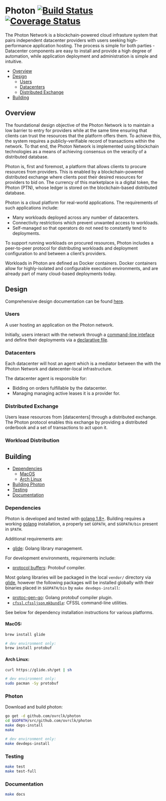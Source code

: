 # Photon [![Build Status](https://travis-ci.com/ovrclk/photon.svg?token=xMx9pPujMteGc5JpGjzX&branch=master-update)](https://travis-ci.com/ovrclk/photon) [![Coverage Status](https://coveralls.io/repos/github/ovrclk/photon/badge.svg?t=bXSvuV)](https://coveralls.io/github/ovrclk/photon)

The Photon Network is a blockchain-powered cloud infrasture system that pairs independent datacenter providers with users seeking high-performance application hosting.  The process is simple for both parties - Datacenter components are easy to install and provide a high degree of automation, while application deployment and administration is simple and intuitive.

* [Overview](#overview)
* [Design](#design)
  * [Users](#users)
  * [Datacenters](#datacenters)
  * [Distributed Exchange](#distributed-exchange)
* [Building](#building)

## Overview

The foundational design objective of the Photon Network is to maintain a low barrier to entry for
providers while at the same time ensuring that clients can trust the resources that the platform
offers them.  To achieve this, the system requires a publicly-verifiable record of transactions
within the network.  To that end, the Photon Network is implemented using blockchain technologies as
a means of achieving consensus on the veracity of a distributed database.

Photon is, first and foremost, a platform that allows clients to procure resources from providers.
This is enabled by a blockchain-powered distributed exchange where clients post their desired
resources for providers to bid on.  The currency of this marketplace is a digital token, the Photon
(PTN), whose ledger is stored on the blockchain-based distributed database.

Photon is a cloud platform for real-world applications. The requirements of such applications
include:

* Many workloads deployed across any number of datacenters.
* Connectivity restrictions which prevent unwanted access to workloads.
* Self-managed so that operators do not need to constantly tend to deployments.

To support running workloads on procured resources, Photon includes a peer-to-peer protocol for
distributing workloads and deployment configuration to and between a client’s providers.

Workloads in Photon are defined as Docker containers.  Docker containers allow for highly-isolated
and configurable execution environments, and are already part of many cloud-based deployments today.

## Design

Comprehensive design documentation can be found [here](_docs/design.md).

### Users

A user hosting an application on the Photon network.

Initially, users interact with the network through a [command-line inteface](_docs/photon-cli.md) and define their deployments via a [declarative file](_docs/sdl.md).

### Datacenters

Each datacenter will host an agent which is a mediator between the with the Photon Network and datecenter-local infrastructure.

The datacenter agent is responsible for:

* Bidding on orders fulfillable by the datacenter.
* Managing managing active leases it is a provider for.

### Distributed Exchange

Users lease resources from [datacenters] through a distributed exchange.  The Photon protocol enables this exchange by providing a distributed
orderbook and a set of transactions to act upon it.

### Workload Distribution

## Building

 * [Dependencies](#dependencies)
   * [MacOS](#macos)
   * [Arch Linux](#arch-linux)
 * [Building Photon](#photon-1)
 * [Testing](#testing)
 * [Documentation](#documentation)

### Dependencies

 Photon is developed and tested with [golang 1.8+](https://golang.org/).  Building requires a working [golang](https://golang.org/) installation, a properly set `GOPATH`, and `$GOPATH/bin` present in `$PATH`.

 Additional requirements are:

 * [glide](https://github.com/Masterminds/glide): Golang library management.

For development environments, requirements include:

 * [protocol buffers](https://developers.google.com/protocol-buffers/): Protobuf compiler.

 Most golang libraries will be packaged in the local `vendor/` directory via [glide](https://github.com/Masterminds/glide), however the following packages will
 be installed globally with their binaries placed in `$GOPATH/bin` by `make devdeps-install`:

 * [protoc-gen-go](https://github.com/golang/protobuf): Golang protobuf compiler plugin.
 * [`cfssl`,`cfssljson`,`mkbundle`](https://github.com/cloudflare/cfssl): CFSSL command-line utilities.

 See below for dependency installation instructions for various platforms.

#### MacOS:

```sh
brew install glide

# dev environment only:
brew install protobuf
```

#### Arch Linux:

```sh
curl https://glide.sh/get | sh

# dev environment only:
sudo pacman -Sy protobuf
```

### Photon

Download and build photon:

```sh
go get -d github.com/ovrclk/photon
cd $GOPATH/src/github.com/ovrclk/photon
make deps-install
make

# dev environment only:
make devdeps-install
```

### Testing

```sh
make test
make test-full
```

### Documentation

```sh
make docs
```
